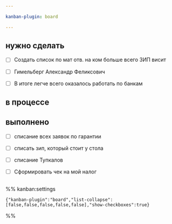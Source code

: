 ```yaml
---

kanban-plugin: board

---
```


## нужно сделать

- [ ] Создать список по мат отв. на ком больше всего ЗИП висит
- [ ] Гимельберг  Александр  Феликсович
- [ ] В итоге легче всего оказалось работать по банкам


## в процессе



## выполнено

- [ ] списание всех заявок по гарантии
- [ ] списать зип, который стоит у стола
- [ ] списание Тупкалов
- [ ] Сформировать чек на мой налог


## 



## 





%% kanban:settings
```
{"kanban-plugin":"board","list-collapse":[false,false,false,false,false],"show-checkboxes":true}
```
%%
